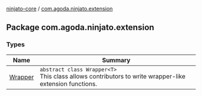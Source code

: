 [ninjato-core](../index.md) / [com.agoda.ninjato.extension](./index.md)

## Package com.agoda.ninjato.extension

### Types

| Name | Summary |
|---|---|
| [Wrapper](-wrapper/index.md) | `abstract class Wrapper<T>`<br>This class allows contributors to write wrapper-like extension functions. |
